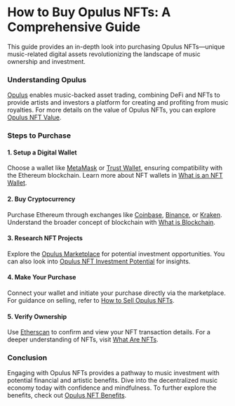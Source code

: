 # How to Buy Opulus NFTs: A Comprehensive Guide

This guide provides an in-depth look into purchasing Opulus NFTs—unique music-related digital assets revolutionizing the landscape of music ownership and investment.

### Understanding Opulus

[Opulus](https://opulus.org/) enables music-backed asset trading, combining DeFi and NFTs to provide artists and investors a platform for creating and profiting from music royalties. For more details on the value of Opulus NFTs, you can explore [Opulus NFT Value](https://www.license-token.com/wiki/opulus-nft-value).

### Steps to Purchase

#### 1. Setup a Digital Wallet
Choose a wallet like [MetaMask](https://metamask.io/) or [Trust Wallet](https://trustwallet.com/), ensuring compatibility with the Ethereum blockchain. Learn more about NFT wallets in [What is an NFT Wallet](https://www.license-token.com/wiki/what-is-an-nft-wallet).

#### 2. Buy Cryptocurrency
Purchase Ethereum through exchanges like [Coinbase](https://www.coinbase.com/), [Binance](https://www.binance.com/), or [Kraken](https://www.kraken.com/). Understand the broader concept of blockchain with [What is Blockchain](https://www.license-token.com/wiki/what-is-blockchain).

#### 3. Research NFT Projects
Explore the [Opulus Marketplace](https://opulus.org/marketplace) for potential investment opportunities. You can also look into [Opulus NFT Investment Potential](https://www.license-token.com/wiki/opulus-nft-investment-potential) for insights.

#### 4. Make Your Purchase
Connect your wallet and initiate your purchase directly via the marketplace. For guidance on selling, refer to [How to Sell Opulus NFTs](https://www.license-token.com/wiki/how-to-sell-opulus-nf-ts).

#### 5. Verify Ownership
Use [Etherscan](https://etherscan.io/) to confirm and view your NFT transaction details. For a deeper understanding of NFTs, visit [What Are NFTs](https://www.license-token.com/wiki/what-are-nf-ts).

### Conclusion

Engaging with Opulus NFTs provides a pathway to music investment with potential financial and artistic benefits. Dive into the decentralized music economy today with confidence and mindfulness. To further explore the benefits, check out [Opulus NFT Benefits](https://www.license-token.com/wiki/opulus-nft-benefits).